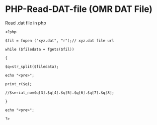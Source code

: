 # PHP-Read-DAT-file (OMR DAT File)
Read .dat file in php

`<?php`

`$fil = fopen ("xyz.dat", "r");// xyz.dat file url`

`while ($filedata = fgets($fil))`

`{`

`$q=str_split($filedata);`

`echo "<pre>";`

`print_r($q);`

`//$serial_no=$q[3].$q[4].$q[5].$q[6].$q[7].$q[8];`

`}`

`echo "<pre>";`

`?>`


